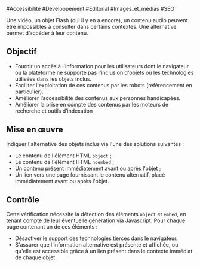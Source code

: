 
#Accessibilité #Développement #Editorial #Images_et_médias #SEO

Une vidéo, un objet Flash (oui il y en a encore), un contenu audio peuvent être impossibles à consulter dans certains contextes. Une alternative permet d’accéder à leur contenu.

Objectif
--------

*   Fournir un accès à l'information pour les utilisateurs dont le navigateur ou la plateforme ne supporte pas l'inclusion d'objets ou les technologies utilisées dans les objets inclus.
*   Faciliter l'exploitation de ces contenus par les robots (référencement en particulier).
*   Améliorer l’accessibilité des contenus aux personnes handicapées.
*   Améliorer la prise en compte des contenus par les moteurs de recherche et outils d’indexation

Mise en œuvre
-------------

Indiquer l'alternative des objets inclus via l'une des solutions suivantes :

*   Le contenu de l'élément HTML `object` ;
*   Le contenu de l'élément HTML `noembed` ;
*   Un contenu présent immédiatement avant ou après l'objet ;
*   Un lien vers une page fournissant le contenu alternatif, placé immédiatement avant ou après l'objet.

Contrôle
--------

Cette vérification nécessite la détection des éléments `object` et `embed`, en tenant compte de leur éventuelle génération via Javascript. Pour chaque page contenant un de ces éléments :

*   Désactiver le support des technologies tierces dans le navigateur.
*   S'assurer que l'information alternative est présente et affichée, ou qu'elle est accessible grâce à un lien présent dans le contexte immédiat de chaque objet.
